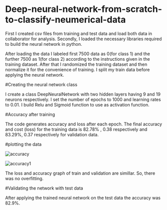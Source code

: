 <h1> Deep-neural-network-from-scratch-to-classify-neumerical-data</h1>
First I created csv files from training and test data and load both data in collaborator for analysis.
Secondly, I loaded the necessary libraries required to build the neural network in python.

After loading the data I labeled first 7500 data as 0(for class 1) and the further 7500 as 1(for class 2) according to the instructions given in the training dataset.
After that I randomized the training dataset and then normalize it for the convenience of training. I split my train data before applying the neural network.

#Creating the neural network class

I create a class DeepNeuralNetwork with two hidden layers having 9 and 19 neurons respectively. I set the number of epochs to 1000 and learning rates to 0.01. I build Relu and Sigmoid function to use as activation function.

#Accuracy after training 

The code generates accuracy and loss after each epoch. The final accuracy and cost (loss) for the training data is 82.78% , 0.38 respectively and  83.29%, 0.37 respectively for validation data.

#plotting the data 

![accuracy](https://user-images.githubusercontent.com/59179489/188814806-b43eb5b5-202d-41d3-b410-058f00e9b1ce.jpg)

![accuracy1](https://user-images.githubusercontent.com/59179489/188815056-a7a1e142-96dd-471f-b6e2-afe4fa942ae1.jpg)

The loss and accuracy graph of train and validation are simillar. So, there was no overfitting.
 
#Validating the network with test data

After applying the trained neural network on the test data the accuracy was 82.9%.
